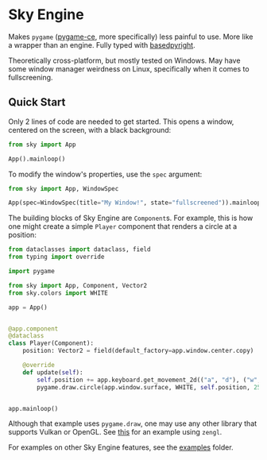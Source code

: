 # Sky Engine

Makes `pygame` ([pygame-ce](https://github.com/pygame-community/pygame-ce), more specifically) less painful to use. More like a wrapper than an engine. Fully typed with [basedpyright](https://github.com/DetachHead/basedpyright).

Theoretically cross-platform, but mostly tested on Windows. May have some window manager weirdness on Linux, specifically when it comes to fullscreening.

## Quick Start

Only 2 lines of code are needed to get started. This opens a window, centered on the screen, with a black background:

```python
from sky import App

App().mainloop()
```

To modify the window's properties, use the `spec` argument:
```python
from sky import App, WindowSpec

App(spec=WindowSpec(title="My Window!", state="fullscreened")).mainloop()
```

The building blocks of Sky Engine are `Component`s. For example, this is how one might create a simple `Player` component that renders a circle at a position:

```python
from dataclasses import dataclass, field
from typing import override

import pygame

from sky import App, Component, Vector2
from sky.colors import WHITE

app = App()


@app.component
@dataclass
class Player(Component):
    position: Vector2 = field(default_factory=app.window.center.copy)

    @override
    def update(self):
        self.position += app.keyboard.get_movement_2d(("a", "d"), ("w", "s"))
        pygame.draw.circle(app.window.surface, WHITE, self.position, 25)


app.mainloop()
```

Although that example uses `pygame.draw`, one may use any other library that supports Vulkan or OpenGL. See [this](https://github.com/incohesions/sky-engine/tree/main/examples/hello_triangle.py) for an example using `zengl`.

For examples on other Sky Engine features, see the [examples](https://github.com/incohesions/sky-engine/tree/main/examples) folder.
